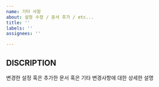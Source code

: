 ```yaml
---
name: 기타 사항
about: 설정 수정 / 문서 추가 / etc...
title: ''
labels: ''
assignees: ''

---
```


## DISCRIPTION
변경한 설정 혹은 추가한 문서 혹은 기타 변경사항에 대한 상세한 설명
